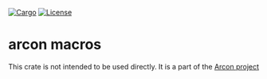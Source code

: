 [![Cargo](https://img.shields.io/badge/crates.io-v0.1.3-orange)](https://crates.io/crates/arcon_macros)
[![License](https://img.shields.io/badge/License-AGPL--3.0--only-blue)](https://github.com/cda-group/arcon)

# arcon macros

This crate is not intended to be used directly. It is a part of the [Arcon project](https://github.com/cda-group/arcon)

